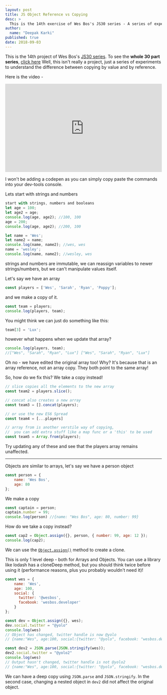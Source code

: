 ```yaml
---
layout: post
title: JS Object Reference vs Copying
desc: >
  This is the 14th exercise of Wes Bos's JS30 series - A series of experiments to understand the difference between copying by value and by reference.
author:
  name: "Deepak Karki"
published: true
date: 2018-09-03
---
```



This is the 14th project of Wes Bos's [JS30 series](https://javascript30.com/friend/DISCOVERDEV). To see the **whole 30 part series**, [click here](../)
Well, this isn't really a project, just a series of experiments to understand the difference between copying by value and by reference.

Here is the video -

<style>.embed-container { position: relative; padding-bottom: 56.25%; height: 0; overflow: hidden; max-width: 100%; } .embed-container iframe, .embed-container object, .embed-container embed { position: absolute; top: 0; left: 0; width: 100%; height: 100%; }</style><div class='embed-container'><iframe src='https://www.youtube.com/embed/YnfwDQ5XYF4' frameborder='0' allowfullscreen></iframe></div>

I won't be adding a codepen as you can simply copy paste the commands into your dev-tools console.

Lets start with strings and numbers

```js
start with strings, numbers and booleans
let age = 100;
let age2 = age;
console.log(age, age2); //100, 100
age = 200;
console.log(age, age2); //200, 100

let name = 'Wes';
let name2 = name;
console.log(name, name2); //wes, wes
name = 'wesley';
console.log(name, name2); //wesley, wes
```

strings and numbers are immutable, we can reassign variables to newer strings/numbers, but we can't manipulate values itself.


Let's say we have an array

```js
const players = ['Wes', 'Sarah', 'Ryan', 'Poppy'];
```

and we make a copy of it.
```js
const team = players;
console.log(players, team);
```

You might think we can just do something like this:
```js
team[3] = 'Lux';
```

however what happens when we update that array?

```js
console.log(players, team);
//["Wes", "Sarah", "Ryan", "Lux"] ["Wes", "Sarah", "Ryan", "Lux"]
```

Oh no - we have edited the original array too! Why? It's because that is an array reference, not an array copy. They both point to the same array!

So, how do we fix this? We take a copy instead!

```js
// slice copies all the elements to the new array
const team2 = players.slice();

// concat also creates a new array
const team3 = [].concat(players);

// or use the new ES6 Spread
const team4 = [...players]

// array from is another verstile way of copying, 
//  you can add extra stuff like a map func or a 'this' to be used
const team5 = Array.from(players);
```

Try updating any of these and see that the players array remains unaffected.


-----

Objects are similar to arrays, let's say we have a person object

```js
const person = {
    name: 'Wes Bos',
    age: 80
};
```

We make a copy

```js
const captain = person;
captain.number = 99;
console.log(person) //{name: "Wes Bos", age: 80, number: 99}
```
How do we take a copy instead?

```js
const cap2 = Object.assign({}, person, { number: 99, age: 12 });
console.log(cap2);
```

We can use the [`Object.assign()`](https://developer.mozilla.org/en-US/docs/Web/JavaScript/Reference/Global_Objects/Object/assign) method to create a clone. 


This is only 1 level deep - both for Arrays and Objects. You can use a library like lodash has a cloneDeep method, but you should think twice before using it (performance reasons, plus you probably wouldn't need it)!


```js
const wes = {
    name: 'Wes',
    age: 100,
    social: {
      twitter: '@wesbos',
      facebook: 'wesbos.developer'
    }
};

const dev = Object.assign({}, wes);
dev.social.twitter = "@yolo"
console.log(wes)
// Object has changed, twitter handle is now @yolo
// {name:"Wes", age:100, social:{twitter: "@yolo", facebook: "wesbos.developer"}}

const dev2 = JSON.parse(JSON.stringify(wes));
dev2.social.twitter = "@yolo2"
console.log(wes)
// Output hasn't changed, twitter handle is not @yolo2
// {name:"Wes", age:100, social:{twitter: "@yolo", facebook: "wesbos.developer"}}
```

We can have a deep copy using `JSON.parse` and `JSON.stringify`. In the second case, changing a nested object in `dev2` did not affect the original object.